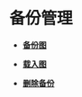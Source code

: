 # 备份管理<a name="ges_01_0017"></a>

-   **[备份图](备份图.md)**  

-   **[载入图](载入图.md)**  

-   **[删除备份](删除备份.md)**  


